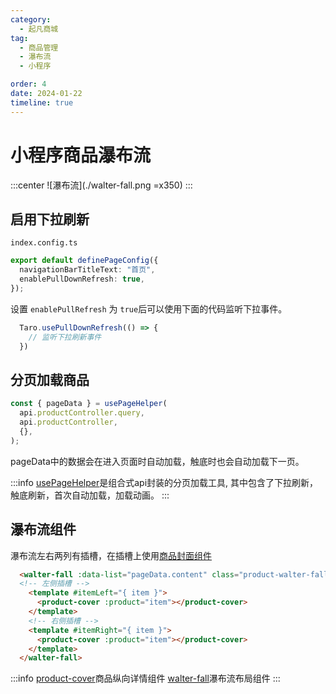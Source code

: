 ```yaml
---
category:
  - 起凡商城
tag:
  - 商品管理
  - 瀑布流
  - 小程序

order: 4
date: 2024-01-22
timeline: true
---
```


# 小程序商品瀑布流

:::center
![瀑布流](./walter-fall.png =x350)
:::

## 启用下拉刷新

`index.config.ts`

```ts
export default definePageConfig({
  navigationBarTitleText: "首页",
  enablePullDownRefresh: true,
});

```

设置 `enablePullRefresh` 为 `true`后可以使用下面的代码监听下拉事件。

```ts
  Taro.usePullDownRefresh(() => {
    // 监听下拉刷新事件
  })
```

## 分页加载商品

```ts
const { pageData } = usePageHelper(
  api.productController.query,
  api.productController,
  {},
);
```

pageData中的数据会在进入页面时自动加载，触底时也会自动加载下一页。

:::info
[usePageHelper](../reference/mp/page.md)是组合式api封装的分页加载工具, 其中包含了下拉刷新，触底刷新，首次自动加载，加载动画。
:::

## 瀑布流组件

瀑布流左右两列有插槽，在插槽上使用[商品封面组件](../reference/mp/product-cover.md)

```html
  <walter-fall :data-list="pageData.content" class="product-walter-fall">
  <!-- 左侧插槽 -->
    <template #itemLeft="{ item }">
      <product-cover :product="item"></product-cover>
    </template>
    <!-- 右侧插槽 -->
    <template #itemRight="{ item }">
      <product-cover :product="item"></product-cover>
    </template>
  </walter-fall>
```

:::info
[product-cover](../reference/mp/product-cover.md)商品纵向详情组件
[walter-fall](../reference/mp/walter-fall.md)瀑布流布局组件
:::
